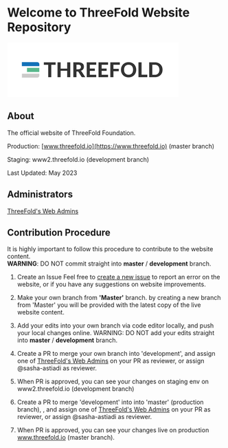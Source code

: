 # Welcome to ThreeFold Website Repository

![](./static/images/tf_logo.png)

## About

The official website of ThreeFold Foundation. <br>

Production: [www.threefold.io](https://www.threefold.io) (master branch)

Staging: www2.threefold.io (development branch)

Last Updated: May 2023

## Administrators
[ThreeFold's Web Admins](https://github.com/orgs/threefoldfoundation/teams/team_web_admin)

## Contribution Procedure

It is highly important to follow this procedure to contribute to the website content. <br>
__WARNING__: DO NOT commit straight into __master__ / __development__ branch.

1. Create an Issue
Feel free to [create a new issue](https://github.com/threefoldfoundation/www_threefold_io/issues/new) to report an error on the website, or if you have any suggestions on website improvements. 

2. Make your own branch from __'Master'__ branch.
by creating a new branch from 'Master' you will be provided with the latest copy of the live website content.

3. Add your edits into your own branch via code editor locally, and push your local changes online. WARNING: DO NOT add your edits straight into __master__ / __development__ branch.

5. Create a PR to merge your own branch into 'development', and assign one of [ThreeFold's Web Admins](https://github.com/orgs/threefoldfoundation/teams/team_web_admin) on your PR as reviewer, or assign @sasha-astiadi as reviewer.

7. When PR is approved, you can see your changes on staging env on www2.threefold.io (development branch)

8. Create a PR to merge 'development' into into 'master' (production branch), , and assign one of [ThreeFold's Web Admins](https://github.com/orgs/threefoldfoundation/teams/team_web_admin) on your PR as reviewer, or assign @sasha-astiadi as reviewer.

9. When PR is approved, you can see your changes live on production www.threefold.io (master branch).
